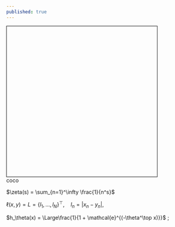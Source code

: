 ```yaml
---
published: true
---
```

  <script src="https://gojs.net/latest/release/go.js"></script>
  
  <script>function init() {
      if (window.goSamples) goSamples();  // init for these samples -- you don't need to call this

      var $ = go.GraphObject.make;  // for conciseness in defining templates

      myDiagram = $(go.Diagram, "myDiagramDiv",  // create a Diagram for the DIV HTML element
        {
          "undoManager.isEnabled": true  // enable undo & redo
        });

      // define a simple Node template
      myDiagram.nodeTemplate =
        $(go.Node, "Auto",  // the Shape will go around the TextBlock
          $(go.Shape, "RoundedRectangle", { strokeWidth: 0, fill: "white" },
            // Shape.fill is bound to Node.data.color
            new go.Binding("fill", "color")),
          $(go.TextBlock,
            { margin: 8 },  // some room around the text
            // TextBlock.text is bound to Node.data.key
            new go.Binding("text", "key"))
        );

      // but use the default Link template, by not setting Diagram.linkTemplate

      // create the model data that will be represented by Nodes and Links
      myDiagram.model = new go.GraphLinksModel(
        [
          { key: "Alpha", color: "lightblue" },
          { key: "Beta", color: "orange" },
          { key: "Gamma", color: "lightgreen" },
          { key: "Delta", color: "pink" }
        ],
        [
          { from: "Alpha", to: "Beta" },
          { from: "Alpha", to: "Gamma" },
          { from: "Beta", to: "Beta" },
          { from: "Gamma", to: "Delta" },
          { from: "Delta", to: "Alpha" }
        ]);
    }
</script>  

<div id="myDiagramDiv" style="border: solid 1px black; width:400px; height:400px"></div>
coco

$\zeta(s) = \sum_{n=1}^\infty \frac{1}{n^s}$

$\ell(x, y) = L = \{l_1,\dots,l_N\}^\top, \quad
        l_n = \left| x_n - y_n \right|,$

$h_\theta(x) = \Large\frac{1}{1 + \mathcal{e}^{(-\theta^\top x)}}$ ;
